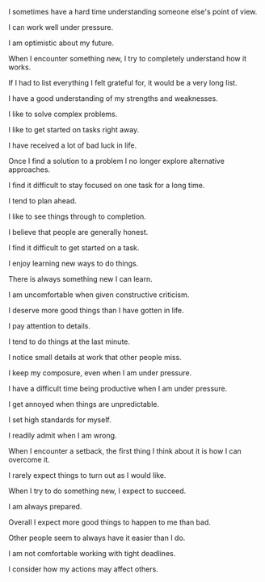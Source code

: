 
I sometimes have a hard time understanding someone else's point of view.

I can work well under pressure.

I am optimistic about my future.

When I encounter something new, I try to completely understand how it works.

If I had to list everything I felt grateful for, it would be a very long list.

I have a good understanding of my strengths and weaknesses.

I like to solve complex problems.

I like to get started on tasks right away.

I have received a lot of bad luck in life.

Once I find a solution to a problem I no longer explore alternative approaches.

I find it difficult to stay focused on one task for a long time.

I tend to plan ahead.

I like to see things through to completion.

I believe that people are generally honest.

I find it difficult to get started on a task.

I enjoy learning new ways to do things.

There is always something new I can learn.

I am uncomfortable when given constructive criticism.

I deserve more good things than I have gotten in life.

I pay attention to details.

I tend to do things at the last minute.

I notice small details at work that other people miss.

I keep my composure, even when I am under pressure.

I have a difficult time being productive when I am under pressure.

I get annoyed when things are unpredictable.

I set high standards for myself.

I readily admit when I am wrong.

When I encounter a setback, the first thing I think about it is how I can overcome it.

I rarely expect things to turn out as I would like.

When I try to do something new, I expect to succeed.

I am always prepared.

Overall I expect more good things to happen to me than bad.

Other people seem to always have it easier than I do.

I am not comfortable working with tight deadlines.

I consider how my actions may affect others.
